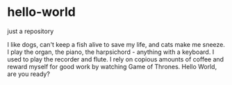 # hello-world
just a repository

I like dogs, can't keep a fish alive to save my life, and cats make me sneeze.
I play the organ, the piano, the harpsichord - anything with a keyboard. I used to play the recorder and flute.
I rely on copious amounts of coffee and reward myself for good work by watching Game of Thrones.
Hello World, are you ready?
